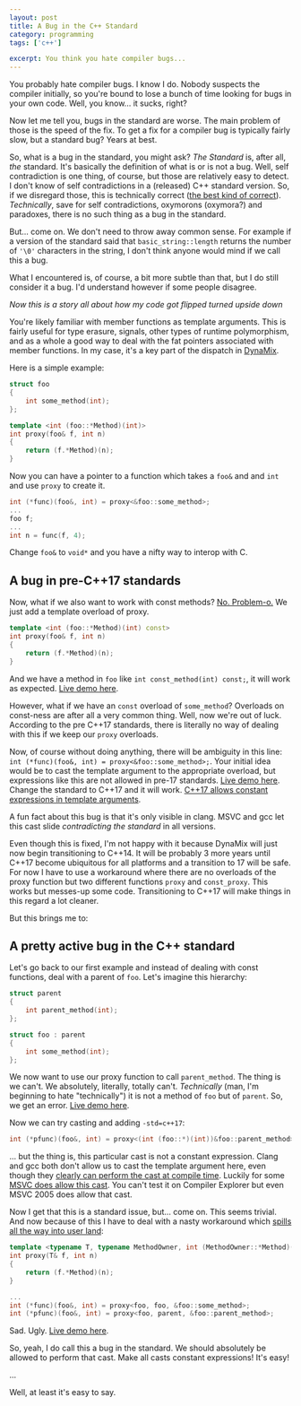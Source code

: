 ```yaml
---
layout: post
title: A Bug in the C++ Standard
category: programming
tags: ['c++']

excerpt: You think you hate compiler bugs...
---
```


You probably hate compiler bugs. I know I do. Nobody suspects the compiler initially, so you're bound to lose a bunch of time looking for bugs in your own code. Well, you know... it sucks, right?

Now let me tell you, bugs in the standard are worse. The main problem of those is the speed of the fix. To get a fix for a compiler bug is typically fairly slow, but a standard bug? Years at best.

So, what is a bug in the standard, you might ask? *The Standard* is, after all, *the* standard. It's basically the definition of what is or is not a bug. Well, self contradiction is one thing, of course, but those are relatively easy to detect. I don't know of self contradictions in a (released) C++ standard version. So, if we disregard those, this is technically correct ([the best kind of correct](https://www.youtube.com/watch?v=hou0lU8WMgo)). *Technically*, save for self contradictions, oxymorons (oxymora?) and paradoxes, there is no such thing as a bug in the standard.

But... come on. We don't need to throw away common sense. For example if a version of the standard said that `basic_string::length` returns the number of `'\0'` characters in the string, I don't think anyone would mind if we call this a bug.

What I encountered is, of course, a bit more subtle than that, but I do still consider it a bug. I'd understand however if some people disagree.

*Now this is a story all about how my code got flipped turned upside down*

You're likely familiar with member functions as template arguments. This is fairly useful for type erasure, signals, other types of runtime polymorphism, and as a whole a good way to deal with the fat pointers associated with member functions. In my case, it's a key part of the dispatch in [DynaMix](https://ibob.github.io/dynamix/).

Here is a simple example:

```c++
struct foo
{
    int some_method(int);
};

template <int (foo::*Method)(int)>
int proxy(foo& f, int n)
{
    return (f.*Method)(n);
}
```

Now you can have a pointer to a function which takes a `foo&` and and `int` and use `proxy` to create it.

```c++
int (*func)(foo&, int) = proxy<&foo::some_method>;
...
foo f;
...
int n = func(f, 4);
```

Change `foo&` to `void*` and you have a nifty way to interop with C.

## A bug in pre-C++17 standards

Now, what if we also want to work with const methods? [No. Problem-o.](https://www.youtube.com/watch?v=mCgr3_Jdo8U&feature=youtu.be&t=4m13s) We just add a template overload of proxy.

```c++
template <int (foo::*Method)(int) const>
int proxy(foo& f, int n)
{
    return (f.*Method)(n);
}
```

And we have a method in `foo` like `int const_method(int) const;`, it will work as expected. [Live demo here](https://godbolt.org/z/oWqTZv).

However, what if we have an `const` overload of `some_method`? Overloads on const-ness are after all a very common thing. Well, now we're out of luck. According to the pre C++17 standards, there is literally no way of dealing with this if we keep our `proxy` overloads.

Now, of course without doing anything, there will be ambiguity in this line: `int (*func)(foo&, int) = proxy<&foo::some_method>;`. Your initial idea would be to cast the template argument to the appropriate overload, but expressions like this are not allowed in pre-17 standards. [Live demo here](https://godbolt.org/z/EkQcqU). Change the standard to C++17 and it will work. [C++17 allows constant expressions in template arguments](http://www.open-std.org/jtc1/sc22/wg21/docs/papers/2014/n4198.html).

A fun fact about this bug is that it's only visible in clang. MSVC and gcc let this cast slide *contradicting the standard* in all versions.

Even though this is fixed, I'm not happy with it because DynaMix will just now begin transitioning to C++14. It will be probably 3 more years until C++17 become ubiquitous for all platforms and a transition to 17 will be safe. For now I have to use a workaround where there are no overloads of the proxy function but two different functions `proxy` and `const_proxy`. This works but messes-up some code. Transitioning to C++17 will make things in this regard a lot cleaner.

But this brings me to:

## A pretty active bug in the C++ standard

Let's go back to our first example and instead of dealing with const functions, deal with a parent of `foo`. Let's imagine this hierarchy:

```c++
struct parent
{
    int parent_method(int);
};

struct foo : parent
{
    int some_method(int);
};
```

We now want to use our proxy function to call `parent_method`. The thing is we can't. We absolutely, literally, totally can't. *Technically* (man, I'm beginning to hate "technically") it is not a method of `foo` but of `parent`. So, we get an error. [Live demo here](https://godbolt.org/z/PuTuAv).

Now we can try casting and adding `-std=c++17`:

```c++
int (*pfunc)(foo&, int) = proxy<(int (foo::*)(int))&foo::parent_method>;
```

... but the thing is, this particular cast is not a constant expression. Clang and gcc both don't allow us to cast the template argument here, even though they [clearly can perform the cast at compile time](https://godbolt.org/z/4k-iG_). Luckily for some [MSVC does allow this cast](https://godbolt.org/z/xdAAJ2). You can't test it on Compiler Explorer but even MSVC 2005 does allow that cast.

Now I get that this is a standard issue, but... come on. This seems trivial. And now because of this I have to deal with a nasty workaround which [spills all the way into user land](https://github.com/iboB/dynamix/blob/master/include/dynamix/message.hpp#L145):

```c++
template <typename T, typename MethodOwner, int (MethodOwner::*Method)(int)>
int proxy(T& f, int n)
{
    return (f.*Method)(n);
}

...
int (*func)(foo&, int) = proxy<foo, foo, &foo::some_method>;
int (*pfunc)(foo&, int) = proxy<foo, parent, &foo::parent_method>;
```

Sad. Ugly. [Live demo here](https://godbolt.org/z/axbMxo).

So, yeah, I do call this a bug in the standard. We should absolutely be allowed to perform that cast. Make all casts constant expressions! It's easy!

...

Well, at least it's easy to say.


